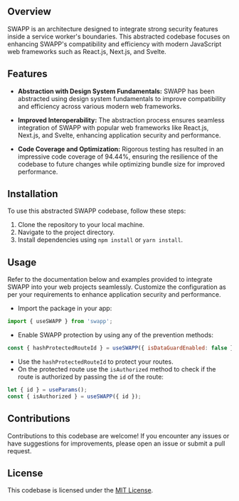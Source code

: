 ## Overview

SWAPP is an architecture designed to integrate strong security features inside a service worker's boundaries. This abstracted codebase focuses on enhancing SWAPP's compatibility and efficiency with modern JavaScript web frameworks such as React.js, Next.js, and Svelte.

## Features

- **Abstraction with Design System Fundamentals:** SWAPP has been abstracted using design system fundamentals to improve compatibility and efficiency across various modern web frameworks.
- **Improved Interoperability:** The abstraction process ensures seamless integration of SWAPP with popular web frameworks like React.js, Next.js, and Svelte, enhancing application security and performance.

- **Code Coverage and Optimization:** Rigorous testing has resulted in an impressive code coverage of 94.44%, ensuring the resilience of the codebase to future changes while optimizing bundle size for improved performance.

## Installation

To use this abstracted SWAPP codebase, follow these steps:

1. Clone the repository to your local machine.
2. Navigate to the project directory.
3. Install dependencies using `npm install` or `yarn install`.

## Usage

Refer to the documentation below and examples provided to integrate SWAPP into your web projects seamlessly. Customize the configuration as per your requirements to enhance application security and performance.

- Import the package in your app:

```js
import { useSWAPP } from 'swapp';
```

- Enable SWAPP protection by using any of the prevention methods:

```js
const { hashProtectedRouteId } = useSWAPP({ isDataGuardEnabled: false });
```

- Use the `hashProtectedRouteId` to protect your routes.
- On the protected route use the `isAuthorized` method to check if the route is authorized by passing the `id` of the route:

```js
let { id } = useParams();
const { isAuthorized } = useSWAPP({ id });
```

## Contributions

Contributions to this codebase are welcome! If you encounter any issues or have suggestions for improvements, please open an issue or submit a pull request.

## License

This codebase is licensed under the [MIT License](LICENSE.md).

